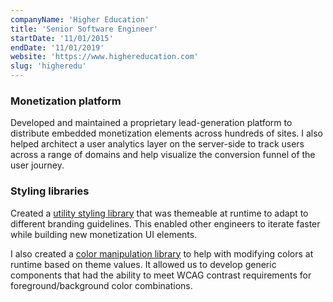 ```yaml
---
companyName: 'Higher Education'
title: 'Senior Software Engineer'
startDate: '11/01/2015'
endDate: '11/01/2019'
website: 'https://www.highereducation.com'
slug: 'higheredu'
---
```


### Monetization platform

Developed and maintained a proprietary lead-generation platform to distribute embedded monetization elements across hundreds of sites. I also helped architect a user analytics layer on the server-side to track users across a range of domains and help visualize the conversion funnel of the user journey.

### Styling libraries

Created a [utility styling library](https://github.com/cdonohue/benefit) that was themeable at runtime to adapt to different branding guidelines. This enabled other engineers to iterate faster while building new monetization UI elements.

I also created a [color manipulation library](https://github.com/cdonohue/polychrome) to help with modifying colors at runtime based on theme values. It allowed us to develop generic components that had the ability to meet WCAG contrast requirements for foreground/background color combinations.
